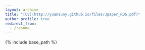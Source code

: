 ```yaml
---
layout: archive
title: "[CV](http://yuansuny.github.io/files/Jpaper_RDG.pdf)"
author_profile: true
redirect_from:
  - /resume
---
```


{% include base_path %}
